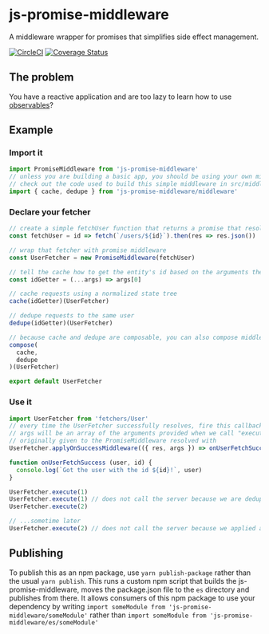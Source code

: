 # js-promise-middleware
A middleware wrapper for promises that simplifies side effect management.

[![CircleCI](https://img.shields.io/circleci/project/github/Ricardo-Marques/js-promise-middleware.svg)](https://circleci.com/gh/ricardo-marques/js-promise-middleware) [![Coverage Status](https://img.shields.io/coveralls/github/Ricardo-Marques/js-promise-middleware.svg)](https://coveralls.io/github/Ricardo-Marques/js-promise-middleware?branch=master)

## The problem

You have a reactive application and are too lazy to learn how to use [observables](http://reactivex.io/rxjs/)?

## Example

### Import it
```javascript
import PromiseMiddleware from 'js-promise-middleware'
// unless you are building a basic app, you should be using your own middleware, not this
// check out the code used to build this simple middleware in src/middleware
import { cache, dedupe } from 'js-promise-middleware/middleware'
```

### Declare your fetcher
```javascript
// create a simple fetchUser function that returns a promise that resolves with the user
const fetchUser = id => fetch(`/users/${id}`).then(res => res.json())

// wrap that fetcher with promise middleware
const UserFetcher = new PromiseMiddleware(fetchUser)

// tell the cache how to get the entity's id based on the arguments the fetch request is given
const idGetter = (...args) => args[0]

// cache requests using a normalized state tree
cache(idGetter)(UserFetcher)

// dedupe requests to the same user
dedupe(idGetter)(UserFetcher)

// because cache and dedupe are composable, you can also compose middlewares
compose(
  cache,
  dedupe
)(UserFetcher)

export default UserFetcher
```

### Use it
```javascript
import UserFetcher from 'fetchers/User'
// every time the UserFetcher successfully resolves, fire this callback
// args will be an array of the arguments provided when we call "execute" and res will be whatever the promise
// originally given to the PromiseMiddleware resolved with
UserFetcher.applyOnSuccessMiddleware(({ res, args }) => onUserFetchSuccess(res, idGetter(...args)))

function onUserFetchSuccess (user, id) {
  console.log(`Got the user with the id ${id}!`, user)
}

UserFetcher.execute(1)
UserFetcher.execute(1) // does not call the server because we are deduping requests to the same user
UserFetcher.execute(2)

// ...sometime later
UserFetcher.execute(2) // does not call the server because we applied a cache to this fetcher
```

## Publishing

To publish this as an npm package, use `yarn publish-package` rather than the usual `yarn publish`.
This runs a custom npm script that builds the js-promise-middleware, moves the package.json file to the `es` directory and publishes from there.
It allows consumers of this npm package to use your dependency by writing
`import someModule from 'js-promise-middleware/someModule'`
rather than
`import someModule from 'js-promise-middleware/es/someModule'`
